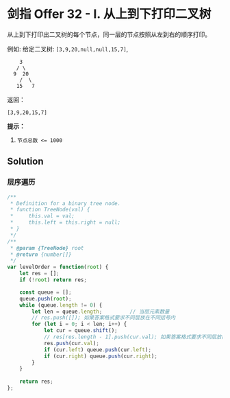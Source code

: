# 剑指 Offer 32 - I. 从上到下打印二叉树

从上到下打印出二叉树的每个节点，同一层的节点按照从左到右的顺序打印。

 

例如:
给定二叉树: `[3,9,20,null,null,15,7]`,

```
    3
   / \
  9  20
    /  \
   15   7
```

返回：

```
[3,9,20,15,7]
```

 

**提示：**

1. `节点总数 <= 1000`

## Solution

### 层序遍历

```js
/**
 * Definition for a binary tree node.
 * function TreeNode(val) {
 *     this.val = val;
 *     this.left = this.right = null;
 * }
 */
/**
 * @param {TreeNode} root
 * @return {number[]}
 */
var levelOrder = function(root) {
    let res = [];
    if (!root) return res;

    const queue = [];
    queue.push(root);
    while (queue.length != 0) {
        let len = queue.length;         // 当层元素数量
        // res.push([]); 如果答案格式要求不同层放在不同括号内
        for (let i = 0; i < len; i++) {
            let cur = queue.shift();
            // res[res.length - 1].push(cur.val); 如果答案格式要求不同层放在不同括号内
            res.push(cur.val);
            if (cur.left) queue.push(cur.left);
            if (cur.right) queue.push(cur.right);
        }
    }
    
    return res;
};
```